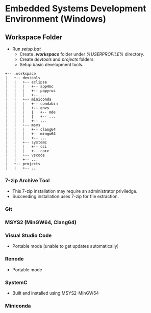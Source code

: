 # Embedded Systems Development Environment (Windows)
## Workspace Folder
* Run *setup.bat*
    * Create ***.workspace*** folder under *%USERPROFILE%* directory.
    * Create *devtools* and *projects* folders.
    * Setup basic development tools.
```
+-- .workspace
|   +-- devtools
|   |   +-- eclipse
|   |   |   +-- app4mc
|   |   |   +-- papyrus
|   |   |   +-- ...
|   |   +-- miniconda
|   |   |   +-- condabin
|   |   |   +-- envs
|   |   |   |   +-- mde
|   |   |   |   +-- ...
|   |   |   +-- ...
|   |   +-- msys
|   |   |   +-- clang64
|   |   |   +-- mingw64
|   |   |   +-- ...
|   |   +-- systemc
|   |   |   +-- cci
|   |   |   +-- core
|   |   +-- vscode
|   |   +-- ...
|   +-- projects
|   |   +-- ...
```
### 7-zip Archive Tool
- This 7-zip installation may require an administrator priviledge.
- Succeeding installation uses 7-zip for file extraction.
### Git
### MSYS2 (MinGW64, Clang64)
### Visual Studio Code
- Portable mode (unable to get updates automatically)
### Renode
- Portable mode
### SystemC
- Built and installed using MSYS2-MinGW64
### Miniconda

